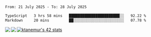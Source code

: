 <!--START_SECTION:waka-->

```txt
From: 21 July 2025 - To: 28 July 2025

TypeScript   3 hrs 58 mins   ███████████████████████░░   92.22 %
Markdown     20 mins         ██░░░░░░░░░░░░░░░░░░░░░░░   07.78 %
```

<!--END_SECTION:waka-->
<a href="https://github.com/anuraghazra/github-readme-stats">
  <img align="left" src="https://github-readme-stats.vercel.app/api?username=Tanesan&count_private=true&show_icons=true" />
<img align="left" src="https://github-readme-stats.vercel.app/api/top-langs/?username=Tanesan" />
</a>

[![ktanemur's 42 stats](https://badge42.vercel.app/api/v2/cl1wslf6s002109l771rng2w8/stats?cursusId=21&coalitionId=62)](https://github.com/JaeSeoKim/badge42)
